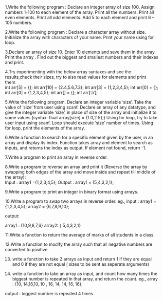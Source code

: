 1.Write the following program :
Declare an integer array of size 100.
Assign numbers 1-100 to each element of the array.
Print all the numbers.
Print all even elements.
Print all odd elements.
Add 5 to each element and print 6 – 105 numbers.


2.Write the following program :
Declare a character array without size.
Initialize the array with characters of your name.
Print your name using for loop.


3.Declare an array of size 10. Enter 10 elements and save them in the array. Print the array . Find out the biggest and smallest numbers and their indexes and print. 


4.Try experimenting with the below array syntaxes and see the results,check their sizes, try to also read values for elements and print them:</br>
int arr[5] = {};
int arr[10] = {2.4,5.6,7.3};
int arr[3] = {1,2,3,4,5};
int arr[0] = {};
int arr[0] = {1,2,3,4,5};
int arr[] = {};
int arr[‘a’];


5.Write the following program.
Declare an integer variable ‘size’.
Take the value of ‘size’ from user using scanf.
Declare an array of any datatype, and give the integer variable ‘size’, in place of size of the array  and initialize it to some values.(syntax: float array[size] = {1.0,2.5};)
Using for loop, try to take user input using scanf. Loop should execute ‘size’ number of times.
Using for loop, print the elements of the array.


6.Write a function to search for a specific element given by the user, in an array and display its index.  Function takes array and element to search as inputs, and returns the index as output. If element not found, return -1.


7.Write a program to print an array in reverse order.


8.Write a program to reverse an array and print it (Reverse the array by swapping both edges of the array and move inside and repeat till middle of the array):  
Input : array1 ={1,2,3,4,5};
Output : array1 = {5,4,3,2,1};


9.Write a program to print an integer in binary format using arrays.


10.Write a program to swap two arrays in reverse order.
eg.,
input : array1 = {1,2,3,4,5};
array2 = {6,7,8,9,10};

output:

array1 : {10,9,8,7,6}
array2: { 5,4,3,2,1}


11.Write a function to return the average of marks of all students in a class.

12.Write a function to modify the array such that all negative numbers are converted to positive.

13) write a function to take 2 arrays as input and return 1 if they are equal and 0 if they are not equal ( sizes to be sent as seperate arguments)

14) write a function to take an array as input, and count how many times the biggest number is repeated in that array, and return the count. 
eg., array : {10, 14,16,10, 10 , 16, 14, 14, 16, 16};

output : biggest number is repeated 4 times
